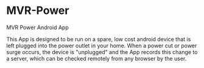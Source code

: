 # MVR-Power
MVR Power Android App

This App is designed to be run on a spare, low cost android device that is left plugged into the power outlet in your home. When a power cut or power surge occurs, the device is "unplugged" and the App records this change to a server, which can be checked remotely from any browser by the user.
